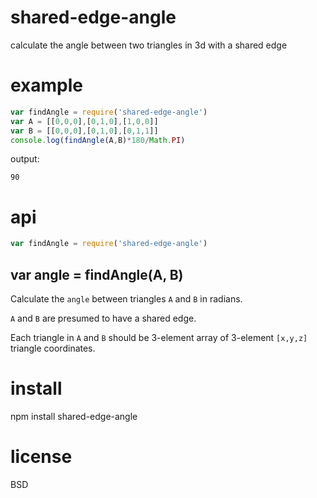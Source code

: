 # shared-edge-angle

calculate the angle between two triangles in 3d with a shared edge

# example

``` js
var findAngle = require('shared-edge-angle')
var A = [[0,0,0],[0,1,0],[1,0,0]]
var B = [[0,0,0],[0,1,0],[0,1,1]]
console.log(findAngle(A,B)*180/Math.PI)
```

output:

```
90
```

# api

``` js
var findAngle = require('shared-edge-angle')
```

## var angle = findAngle(A, B)

Calculate the `angle` between triangles `A` and `B` in radians.

`A` and `B` are presumed to have a shared edge.

Each triangle in `A` and `B` should be 3-element array of 3-element `[x,y,z]`
triangle coordinates.

# install

npm install shared-edge-angle

# license

BSD

